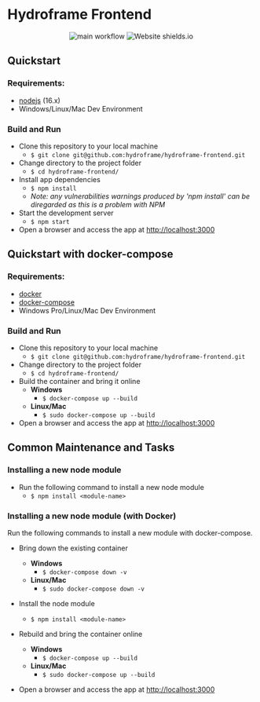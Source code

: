 # Hydroframe Frontend
<div align="center">

![main workflow](https://github.com/hydroframe/hydroframe-frontend/actions/workflows/hydroframe-frontend-ci.yml/badge.svg)
<img src="https://img.shields.io/badge/Made with-React-61dbfb" alt="Website shields.io">

</div>



## Quickstart 

### Requirements:
- [nodejs](https://nodejs.org/en/download/) (16.x)
- Windows/Linux/Mac Dev Environment

### Build and Run
- Clone this repository to your local machine 
  - ```$ git clone git@github.com:hydroframe/hydroframe-frontend.git ```
- Change directory to the project folder
  - ```$ cd hydroframe-frontend/```
- Install app dependencies
  - ```$ npm install```
  - *Note: any vulnerabilities warnings produced by 'npm install' can be diregarded as this is a problem with NPM*
- Start the development server
  - ```$ npm start```
- Open a browser and access the app at [http://localhost:3000](http://localhost:3000)

## Quickstart with docker-compose

### Requirements:
- [docker](https://www.docker.com/products/docker-desktop)
- [docker-compose](https://docs.docker.com/compose/install/)
- Windows Pro/Linux/Mac Dev Environment

### Build and Run
- Clone this repository to your local machine 
  - ```$ git clone git@github.com:hydroframe/hydroframe-frontend.git ```
- Change directory to the project folder
  - ```$ cd hydroframe-frontend/```
- Build the container and bring it online
  - **Windows**
    - ```$ docker-compose up --build```
  - **Linux/Mac**
    - ```$ sudo docker-compose up --build```
- Open a browser and access the app at [http://localhost:3000](http://localhost:3000)


## Common Maintenance and Tasks

### Installing a new node module
- Run the following command to install a new node module
  - ```$ npm install <module-name>```

### Installing a new node module (with Docker)
Run the following commands to install a new module with docker-compose.

- Bring down the existing container
  - **Windows**
    - ```$ docker-compose down -v```
  - **Linux/Mac**
    - ```$ sudo docker-compose down -v```

- Install the node module
  - ```$ npm install <module-name>```

- Rebuild and bring the container online
  - **Windows**
    - ```$ docker-compose up --build```
  - **Linux/Mac**
    - ```$ sudo docker-compose up --build```

- Open a browser and access the app at [http://localhost:3000](http://localhost:3000)